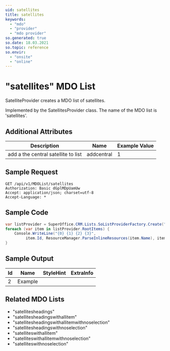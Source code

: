 ```yaml
---
uid: satellites
title: satellites
keywords:
  - "mdo"
  - "provider"
  - "mdo provider"
so.generated: true
so.date: 18.03.2021
so.topic: reference
so.envir:
  - "onsite"
  - "online"
---
```


# "satellites" MDO List
SatelliteProvider creates a MDO list of satellites.



Implemented by the <see cref="T:SuperOffice.CRM.Lists.SatellitesProvider">SatellitesProvider</see> class.
The name of the MDO list is 'satellites'.

## Additional Attributes

| Description | Name | Example Value |
|-----|-----|------|
|add a the central satellite to list| addcentral|1|





## Sample Request

```http!
GET /api/v1/MDOList/satellites
Authorization: Basic dGplMDpUamUw
Accept: application/json; charset=utf-8
Accept-Language: *

```

## Sample Code
```cs
var listProvider = SuperOffice.CRM.Lists.SoListProviderFactory.Create("satellites", forceFlatList: true);
foreach (var item in listProvider.RootItems) {
    Console.WriteLine("{0} {1} {2} {3}", 
         item.Id, ResourceManager.ParseInlineResources(item.Name), item.StyleHint, item.ExtraInfo);
}
```

## Sample Output

|Id   | Name  |StyleHint|ExtraInfo |
| --- | ----- | ------- | -------- |
| 2 | Example | | |


## Related MDO Lists

* "satellitesheadings"
* "satellitesheadingswithallitem"
* "satellitesheadingswithallitemwithnoselection"
* "satellitesheadingswithnoselection"
* "satelliteswithallitem"
* "satelliteswithallitemwithnoselection"
* "satelliteswithnoselection"
